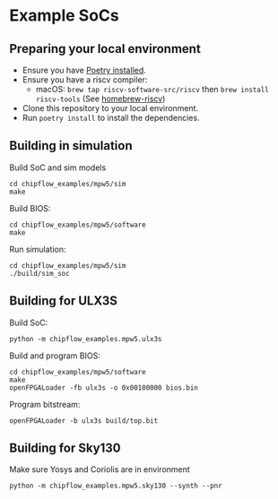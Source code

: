 # Example SoCs

## Preparing your local environment

 - Ensure you have [Poetry installed](https://python-poetry.org/docs/#installation).
 - Ensure you have a riscv compiler:
   - macOS: `brew tap riscv-software-src/riscv` then `brew install riscv-tools` (See [homebrew-riscv](https://github.com/riscv-software-src/homebrew-riscv))
 - Clone this repository to your local environment.
 - Run `poetry install` to install the dependencies.

## Building in simulation

Build SoC and sim models

```
cd chipflow_examples/mpw5/sim
make
```

Build BIOS:

```
cd chipflow_examples/mpw5/software
make
```

Run simulation:

```
cd chipflow_examples/mpw5/sim
./build/sim_soc
```

## Building for ULX3S

Build SoC:

```
python -m chipflow_examples.mpw5.ulx3s
```

Build and program BIOS:

```
cd chipflow_examples/mpw5/software
make
openFPGALoader -fb ulx3s -o 0x00100000 bios.bin
```

Program bitstream:

```
openFPGALoader -b ulx3s build/top.bit
```

## Building for Sky130

Make sure Yosys and Coriolis are in environment

```
python -m chipflow_examples.mpw5.sky130 --synth --pnr
```
